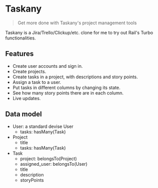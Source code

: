 # Taskany

> Get more done with Taskany's project management tools

Taskany is a Jira/Trello/Clickup/etc. clone for me to try out Rail's Turbo functionalities.

## Features

- Create user accounts and sign in.
- Create projects.
- Create tasks in a project, with descriptions and story points.
- Assign a task to a user.
- Put tasks in different columns by changing its state.
- See how many story points there are in each column.
- Live updates.

## Data model

- User: a standard devise User
  - tasks: hasMany(Task)
- Project
  - title
  - tasks: hasMany(Task)
- Task
  - project: belongsTo(Project)
  - assigned_user: belongsTo(User)
  - title
  - description
  - storyPoints
